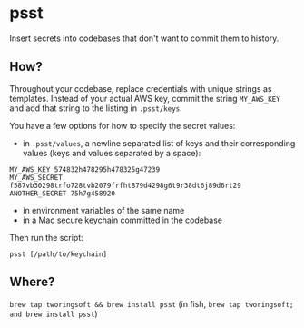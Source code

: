 # psst

Insert secrets into codebases that don't want to commit them to history.

## How?

Throughout your codebase, replace credentials with unique strings as templates. Instead of your actual AWS key, commit the string `MY_AWS_KEY` and add that string to the listing in `.psst/keys`.

You have a few options for how to specify the secret values:

- in `.psst/values`, a newline separated list of keys and their corresponding values (keys and values separated by a space):

```
MY_AWS_KEY 574832h478295h478325g47239
MY_AWS_SECRET f587vb30298trfo728tvb2079frfht879d4298g6t9r38dt6j89d6rt29
ANOTHER_SECRET 75h7g458920
```

- in environment variables of the same name
- in a Mac secure keychain committed in the codebase

Then run the script:
```
psst [/path/to/keychain]
```

## Where?

`brew tap tworingsoft && brew install psst` (in fish, `brew tap tworingsoft; and brew install psst`)
